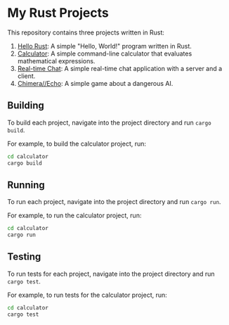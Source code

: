 # My Rust Projects

This repository contains three projects written in Rust:

1. [Hello Rust](hello_rust/): A simple "Hello, World!" program written in Rust.
2. [Calculator](calculator/): A simple command-line calculator that evaluates mathematical expressions.
3. [Real-time Chat](real_time_chat/): A simple real-time chat application with a server and a client.
4. [Chimera//Echo](Chimera/Echo/): A simple game about a dangerous AI.

## Building

To build each project, navigate into the project directory and run `cargo build`.

For example, to build the calculator project, run:

```sh
cd calculator
cargo build
```

## Running

To run each project, navigate into the project directory and run `cargo run`.

For example, to run the calculator project, run:

```sh
cd calculator
cargo run
```

## Testing

To run tests for each project, navigate into the project directory and run `cargo test`.

For example, to run tests for the calculator project, run:

```sh
cd calculator
cargo test
```